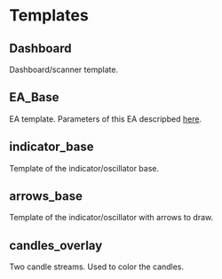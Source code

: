 # Templates

## Dashboard

Dashboard/scanner template.

## EA_Base

EA template. Parameters of this EA descripbed [here](https://github.com/sibvic/mq4-templates/wiki/EA_Base-template-parameters).

## indicator_base

Template of the indicator/oscillator base.

## arrows_base

Template of the indicator/oscillator with arrows to draw.

## candles_overlay

Two candle streams. Used to color the candles.